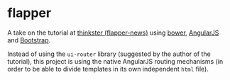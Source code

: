 # flapper
A take on the tutorial at [thinkster (flapper-news)](https://thinkster.io/mean-stack-tutorial/) using [bower](bower.io), [AngularJS](https://angularjs.org/) and [Bootstrap](http://getbootstrap.com/).

Instead of using the `ui-router` library (suggested by the author of the tutorial), this project is using the native AngularJS routing mechanisms (in order to be able to divide templates in its own independent `html` file).
